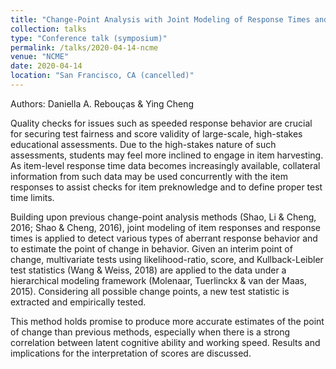 ```yaml
---
title: "Change-Point Analysis with Joint Modeling of Response Times and Item Response Data"
collection: talks
type: "Conference talk (symposium)"
permalink: /talks/2020-04-14-ncme
venue: "NCME"
date: 2020-04-14
location: "San Francisco, CA (cancelled)"
---
```


Authors: Daniella A. Rebouças & Ying Cheng

Quality checks for issues such as speeded response behavior are crucial for securing test fairness and score validity of large-scale, high-stakes educational assessments. Due to the high-stakes nature of such assessments, students may feel more inclined to engage in item harvesting. As item-level response time data becomes increasingly available, collateral information from such data may be used concurrently with the item responses to assist checks for item preknowledge and to define proper test time limits. 

Building upon previous change-point analysis methods (Shao, Li & Cheng, 2016; Shao & Cheng, 2016), joint modeling of item responses and response times is applied to detect various types of aberrant response behavior and to estimate the point of change in behavior. Given an interim point of change, multivariate tests using likelihood-ratio, score, and Kullback-Leibler test statistics (Wang & Weiss, 2018) are applied to the data under a hierarchical modeling framework (Molenaar, Tuerlinckx & van der Maas, 2015). Considering all possible change points, a new test statistic is extracted and empirically tested. 

This method holds promise to produce more accurate estimates of the point of change than previous methods, especially when there is a strong correlation between latent cognitive ability and working speed. Results and implications for the interpretation of scores are discussed.

